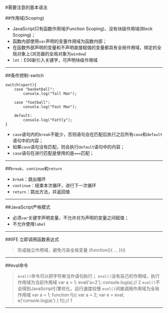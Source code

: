 #需要注意的基本语法

##作用域(Scoping)
+ JavaScript只有函数作用域(Function Scoping)，没有块级作用域(Block Scoping)；
+ 函数内部使用`var`声明的变量作用域为函数内部；
+ 在函数外部声明的变量和不声明直接赋值的变量都具有全局作用域，绑定的全局对象上(浏览器的全局对象为`window`)
+ `let`：ES6新引入关键字，可声明块级作用域

---
##条件控制-switch

	switch(sport){
		case "basketball":
			console.log("Tall Man");
			
		case "football":
			console.log("Fast Man");
			
		default:
			console.log("Fattly");
	}

+ `case`语句内的`break`不能少，否则语句会在匹配后执行之后所有`case`和`default`语句中的内容；
+ 如果`case`语句没有匹配，则会执行`default`语句中的内容；
+ `case`语句在进行匹配是使用的是`===`匹配；

---
##`break`、`continue`和`return`
+ `break`：跳出循环
+ `continue`：结束本次循环，进行下一次循环
+ `return`：跳出方法，并返回值

---
##JavaScript严格模式
+ 必须`var`关键字声明变量，不允许对为声明的变量之间赋值；
+ 不允许使用`label`

---
##IIFE 立即调用函数表达式
> 形成独立作用域，避免污染全局变量
	(function(){
		...	
	})()
---
##eval命令
> `eval()`命令可以把字符串当作语句执行；
> `eval()`没有自己的作用域，执行作用域为当前作用域
	var a = 1;
	eval('a=2');
	console.log(a);// 2
> `eval()`不会得到JavaScript引擎优化，运行速度较慢
> `eval()`间接调用作用域为全局作用域
	var a = 1;
	function f(){
		var a = 2;
		var e = eval;
		e('console.log(a)')
	}
	f();// 1
---
##
